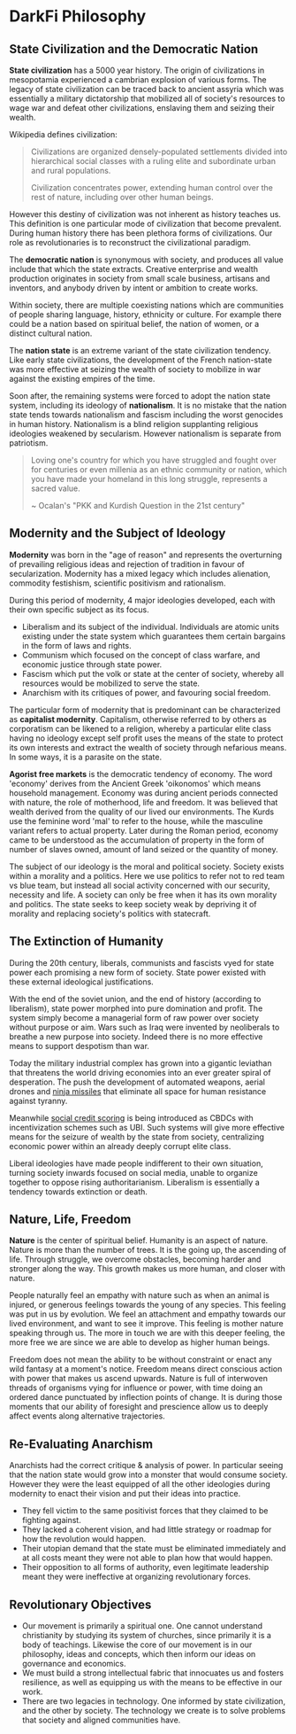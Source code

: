 # DarkFi Philosophy

## State Civilization and the Democratic Nation

**State civilization** has a 5000 year history. The origin of civilizations in mesopotamia
experienced a cambrian explosion of various forms. The legacy of state civilization
can be traced back to ancient assyria which was essentially a military dictatorship
that mobilized all of society's resources to wage war and defeat other civilizations,
enslaving them and seizing their wealth.

Wikipedia defines civilization:

> Civilizations are organized densely-populated settlements divided into hierarchical
> social classes with a ruling elite and subordinate urban and rural populations.
>
> Civilization concentrates power, extending human control over the rest of nature,
> including over other human beings.

However this destiny of civilization was not inherent as history teaches us.
This definition is one particular mode of civilization that become prevalent.
During human history there has been plethora forms of civilizations. Our role as
revolutionaries is to reconstruct the civilizational paradigm.

The **democratic nation** is synonymous with society, and produces all value
include that which the state extracts. Creative enterprise and wealth production
originates in society from small scale business, artisans and inventors, and
anybody driven by intent or ambition to create works.

Within society, there are multiple coexisting nations which are communities of
people sharing language, history, ethnicity or culture. For example there could
be a nation based on spiritual belief, the nation of women, or a distinct
cultural nation.

The **nation state** is an extreme variant of the state civilization tendency.
Like early state civilizations, the development of the French nation-state was
more effective at seizing the wealth of society to mobilize in war against the
existing empires of the time.

Soon after, the remaining systems were forced to
adopt the nation state system, including its ideology of **nationalism**.
It is no mistake that the nation state tends towards nationalism and fascism
including the worst genocides in human history. Nationalism is a blind religion
supplanting religious ideologies weakened by secularism. However nationalism
is separate from patriotism.

> Loving one's country for which you have struggled and fought over for centuries
> or even millenia as an ethnic community or nation, which you have made your
> homeland in this long struggle, represents a sacred value.
>
> ~ Ocalan's "PKK and Kurdish Question in the 21st century"

## Modernity and the Subject of Ideology

**Modernity** was born in the "age of reason" and represents the overturning of
prevailing religious ideas and rejection of tradition in favour of secularization.
Modernity has a mixed legacy which includes alienation, commodity festishism,
scientific positivism and rationalism.

During this period of modernity, 4 major ideologies developed, each with their
own specific subject as its focus.

* Liberalism and its subject of the individual. Individuals are atomic units
  existing under the state system which guarantees them certain bargains in
  the form of laws and rights.
* Communism which focused on the concept of class warfare, and economic justice
  through state power.
* Fascism which put the volk or state at the center of society, whereby all
  resources would be mobilized to serve the state.
* Anarchism with its critiques of power, and favouring social freedom.

The particular form of modernity that is predominant can be characterized as
**capitalist modernity**. Capitalism, otherwise referred to by others as
corporatism can be likened to a religion, whereby a particular elite class
having no ideology except self profit uses the means of the state to protect
its own interests and extract the wealth of society through nefarious means.
In some ways, it is a parasite on the state.

**Agorist free markets** is the democratic tendency of economy. The word
'economy' derives from the Ancient Greek 'oikonomos' which means household
management. Economy was during ancient periods connected with nature, the
role of motherhood, life and freedom. It was believed that wealth derived
from the quality of our lived our environments. The Kurds use the feminine
word 'mal' to refer to the house, while the masculine variant refers to
actual property. Later during the Roman period, economy came to be
understood as the accumulation of property in the form of number of slaves
owned, amount of land seized or the quantity of money.

The subject of our ideology is the moral and political society. Society exists
within a morality and a politics. Here we use politics to refer not to
red team vs blue team, but instead all social activity concerned with
our security, necessity and life. A society can only be free when it has
its own morality and politics. The state seeks to keep society weak by
depriving it of morality and replacing society's politics with statecraft.

## The Extinction of Humanity

During the 20th century, liberals, communists and fascists vyed for state power
each promising a new form of society. State power existed with these external
ideological justifications.

With the end of the soviet union, and the end of history (according to liberalism),
state power morphed into pure domination and profit. The system simply become
a managerial form of raw power over society without purpose or aim.
Wars such as Iraq were invented by neoliberals to breathe a new purpose into society.
Indeed there is no more effective means to support despotism than war.

Today the military industrial complex has grown into a gigantic leviathan that
threatens the world driving economies into an ever greater spiral of desperation.
The push the development of automated weapons, aerial drones and
[ninja missiles](https://en.wikipedia.org/wiki/AGM-114_Hellfire#AGM-114R9X)
that eliminate all space for human resistance against tyranny.

Meanwhile
[social credit scoring](https://en.wikipedia.org/wiki/Social_Credit_System)
is being introduced as CBDCs with incentivization schemes such as UBI.
Such systems will give more effective means for the seizure of wealth by
the state from society, centralizing economic power within an already
deeply corrupt elite class.

Liberal ideologies have made people indifferent to their own situation, turning
society inwards focused on social media, unable to organize together to
oppose rising authoritarianism. Liberalism is essentially a tendency towards
extinction or death.

## Nature, Life, Freedom

**Nature** is the center of spiritual belief. Humanity is an aspect of nature.
Nature is more than the number of trees. It is the going up, the ascending of life.
Through struggle, we overcome obstacles, becoming harder and stronger along the way.
This growth makes us more human, and closer with nature.

People naturally feel an empathy with nature such as when an animal is injured, or
generous feelings towards the young of any species. This feeling was put in us by
evolution. We feel an attachment and empathy towards our lived environment, and
want to see it improve. This feeling is mother nature speaking through us.
The more in touch we are with this deeper feeling, the more free we are since we
are able to develop as higher human beings.

Freedom does not mean the ability to be without constraint or enact any wild fantasy
at a moment's notice. Freedom means direct conscious action with power that makes
us ascend upwards. Nature is full of interwoven threads of organisms vying for influence
or power, with time doing an ordered dance punctuated by inflection points of change.
It is during those moments that our ability of foresight and prescience allow us
to deeply affect events along alternative trajectories.

## Re-Evaluating Anarchism

Anarchists had the correct critique & analysis of power. In particular seeing that
the nation state would grow into a monster that would consume society.
However they were the least equipped of all the other ideologies during modernity
to enact their vision and put their ideas into practice.

* They fell victim to the same positivist forces that they claimed to be fighting
  against.
* They lacked a coherent vision, and had little strategy or roadmap for how
  the revolution would happen.
* Their utopian demand that the state must be eliminated immediately and at all
  costs meant they were not able to plan how that would happen.
* Their opposition to all forms of authority, even legitimate leadership meant
  they were ineffective at organizing revolutionary forces.

## Revolutionary Objectives

* Our movement is primarily a spiritual one. One cannot understand christianity
  by studying its system of churches, since primarily it is a body of teachings.
  Likewise the core of our movement is in our philosophy, ideas and concepts,
  which then inform our ideas on governance and economics.
* We must build a strong intellectual fabric that innocuates us and fosters
  resilience, as well as equipping us with the means to be effective in our work.
* There are two legacies in technology. One informed by state civilization,
  and the other by society. The technology we create is to solve problems that
  society and aligned communities have.

<!-- TODO:
- liberal vs expansive democracy
- fostering democratic orgs, democratic culture, lifecycle of an org
-->

